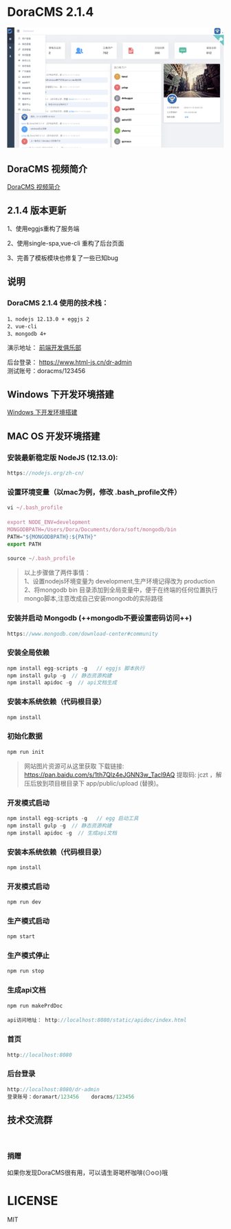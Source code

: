 # DoraCMS 2.1.4

![DoraCMS](https://raw.githubusercontent.com/doramart/picGo/master/img/Snipaste_2019-11-16_00-14-09.png "DoraCMS")


## DoraCMS 视频简介

[DoraCMS 视频简介](http://cdn.html-js.cn/cms/uploadfiles/video/doracmsintroduction.mp4)  



## 2.1.4 版本更新

1、使用eggjs重构了服务端

2、使用single-spa,vue-cli 重构了后台页面

3、完善了模板模块也修复了一些已知bug



## 说明

### DoraCMS 2.1.4 使用的技术栈：

```
1、nodejs 12.13.0 + eggjs 2
2、vue-cli
3、mongodb 4+
```

演示地址： [前端开发俱乐部](https://www.html-js.cn)  

后台登录： https://www.html-js.cn/dr-admin  
测试账号：doracms/123456  


## Windows 下开发环境搭建

[Windows 下开发环境搭建](http://cdn.html-js.cn/cms/uploadfiles/video/doracms-for-windows.mp4)  


## MAC OS 开发环境搭建

### 安装最新稳定版 NodeJS (12.13.0):
```javascript
https://nodejs.org/zh-cn/
```


### 设置环境变量（以mac为例，修改 .bash_profile文件）

```javascript
vi ~/.bash_profile

export NODE_ENV=development
MONGODBPATH=/Users/Dora/Documents/dora/soft/mongodb/bin
PATH="${MONGODBPATH}:${PATH}"
export PATH

source ~/.bash_profile
```

> 以上步骤做了两件事情：  
1、设置nodejs环境变量为 development,生产环境记得改为 production  
2、将mongodb bin 目录添加到全局变量中，便于在终端的任何位置执行mongo脚本,注意改成自己安装mongodb的实际路径  



### 安装并启动 Mongodb (++mongodb不要设置密码访问++)
```javascript
https://www.mongodb.com/download-center#community
```

### 安装全局依赖
```javascript
npm install egg-scripts -g   // eggjs 脚本执行
npm install gulp -g  // 静态资源构建
npm install apidoc -g  // api文档生成
```


### 安装本系统依赖（代码根目录）
```javascript
npm install
```


### 初始化数据
```javascript
npm run init
```

> 网站图片资源可从这里获取
下载链接: https://pan.baidu.com/s/1th7Qlz4eJGNN3w_Tacl9AQ 提取码: jczt  ，解压后放到项目根目录下 app/public/upload (替换)。

### 开发模式启动
```javascript
npm install egg-scripts -g   // egg 启动工具
npm install gulp -g  // 静态资源构建
npm install apidoc -g  // 生成api文档
```


### 安装本系统依赖（代码根目录）
```javascript
npm install
```

### 开发模式启动
```javascript
npm run dev
```

### 生产模式启动
```javascript
npm start
```

### 生产模式停止
```javascript
npm run stop
```

### 生成api文档
```javascript
npm run makePrdDoc

api访问地址： http://localhost:8080/static/apidoc/index.html
```


### 首页
```javascript
http://localhost:8080
```

### 后台登录
```javascript
http://localhost:8080/dr-admin
登录账号：doramart/123456    doracms/123456
```

## 技术交流群
<img width="650" src="http://cdn.html-js.cn/contactbywechatqq.jpg" alt="">


### 捐赠
如果你发现DoraCMS很有用，可以请生哥喝杯咖啡(⊙o⊙)哦
<img width="650" src="http://cdn.html-js.cn/payme.jpg" alt="">

# LICENSE

MIT


